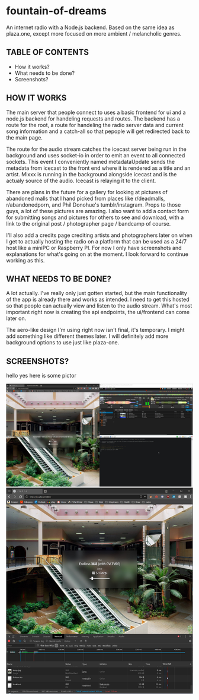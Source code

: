 # fountain-of-dreams
 An internet radio with a Node.js backend. Based on the same idea as plaza.one, except more focused on more ambient / melancholic genres.

## TABLE OF CONTENTS
- How it works?
- What needs to be done?
- Screenshots?

## HOW IT WORKS
The main server that people connect to uses a basic frontend for ui and a node.js backend for handeling requests and routes. The backend has a route for the root, a route for handeling the radio server data and current song information and a catch-all so that pepople will get redirected back to the main page. 

The route for the audio stream catches the icecast server being run in the background and uses socket-io in order to emit an event to all connected sockets. This event I conveniently named metadataUpdate sends the metadata from icecast to the front end where it is rendered as a title and an artist. Mixxx is running in the background alongside icecast and is the actualy source of the audio. Icecast is relaying it to the client.

There are plans in the future for a gallery for looking at pictures of abandoned malls that I hand picked from places like r/deadmalls, r/abandonedporn, and Phil Donohue's tumblr/instagram. Props to those guys, a lot of these pictures are amazing. I also want to add a contact form for submitting songs and pictures for others to see and download, with a link to the original post / photographer page / bandcamp of course.

I'll also add a credits page crediting artists and photographers later on when I get to actually hosting the radio on a platform that can be used as a 24/7 host like a miniPC or Raspberry PI. For now I only have screenshots and explanations for what's going on at the moment. I look forward to continue working as this.

## WHAT NEEDS TO BE DONE?
A lot actually. I've really only just gotten started, but the main functionality of the app is already there and works as intended. I need to get this hosted so that people can actually view and listen to the audio stream. What's most important right now is creating the api endpoints, the ui/frontend can come later on. 

The aero-like design I'm using right now isn't final, it's temporary. I might add something like different themes later.  I will definitely add more background options to use just like plaza-one.

## SCREENSHOTS?
hello yes here is some pictor

![Picture of stream in developer tools](./docs/6cI6BArDhK.jpg)
![Picture of full array of tools being used](./docs/vivaldi_eGbw4FSReV.jpg)